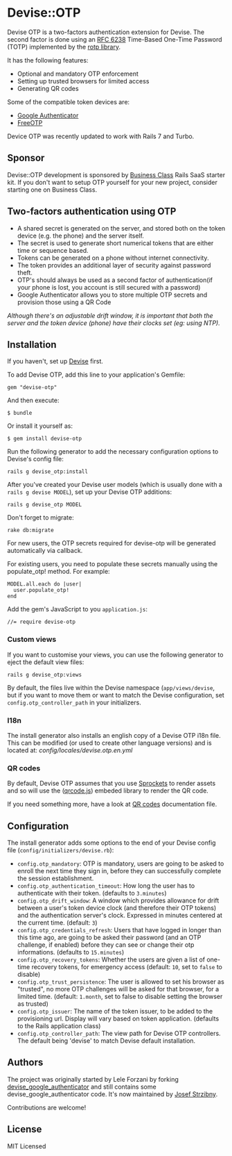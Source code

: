 # Devise::OTP

Devise OTP is a two-factors authentication extension for Devise. The second factor is done using an [RFC 6238](https://datatracker.ietf.org/doc/html/rfc6238) Time-Based One-Time Password (TOTP) implemented by the [rotp library](https://github.com/mdp/rotp).

It has the following features:

- Optional and mandatory OTP enforcement
- Setting up trusted browsers for limited access
- Generating QR codes

Some of the compatible token devices are:

* [Google Authenticator](https://code.google.com/p/google-authenticator/)
* [FreeOTP](https://fedorahosted.org/freeotp/)

Device OTP was recently updated to work with Rails 7 and Turbo.

## Sponsor

Devise::OTP development is sponsored by [Business Class](https://businessclasskit.com/) Rails SaaS starter kit. If you don't want to setup OTP yourself for your new project, consider starting one on Business Class.

## Two-factors authentication using OTP

* A shared secret is generated on the server, and stored both on the token device (e.g. the phone) and the server itself.
* The secret is used to generate short numerical tokens that are either time or sequence based.
* Tokens can be generated on a phone without internet connectivity.
* The token provides an additional layer of security against password theft.
* OTP's should always be used as a second factor of authentication(if your phone is lost, you account is still secured with a password)
* Google Authenticator allows you to store multiple OTP secrets and provision those using a QR Code

*Although there's an adjustable drift window, it is important that both the server and the token device (phone) have their clocks set (eg: using NTP).*

## Installation

If you haven't, set up [Devise](https://github.com/heartcombo/devise) first.

To add Devise OTP, add this line to your application's Gemfile:

    gem "devise-otp"

And then execute:

    $ bundle

Or install it yourself as:

    $ gem install devise-otp

Run the following generator to add the necessary configuration options to Devise's config file:

    rails g devise_otp:install

After you've created your Devise user models (which is usually done with a `rails g devise MODEL`), set up your Devise OTP additions:

    rails g devise_otp MODEL

Don't forget to migrate:

    rake db:migrate

For new users, the OTP secrets required for devise-otp will be generated automatically via callback.

For existing users, you need to populate these secrets manually using the populate_otp! method. For example:

    MODEL.all.each do |user|
      user.populate_otp!
    end

Add the gem's JavaScript to you `application.js`:

    //= require devise-otp


### Custom views

If you want to customise your views, you can use the following generator to eject the default view files:

    rails g devise_otp:views

By default, the files live within the Devise namespace (`app/views/devise`, but if you want to move them or want to match the Devise configuration, set `config.otp_controller_path` in your initializers. 

### I18n

The install generator also installs an english copy of a Devise OTP i18n file. This can be modified (or used to create other language versions) and is located at: _config/locales/devise.otp.en.yml_

### QR codes

By default, Devise OTP assumes that you use [Sprockets](https://github.com/rails/sprockets) to render assets and so will use the ([qrcode.js](/app/assets/javascripts/qrcode.js)) embeded library to render the QR code.

If you need something more, have a look at [QR codes](/docs/QR_CODES.md) documentation file.

## Configuration

The install generator adds some options to the end of your Devise config file (`config/initializers/devise.rb`):

* `config.otp_mandatory`: OTP is mandatory, users are going to be asked to enroll the next time they sign in, before they can successfully complete the session establishment.
* `config.otp_authentication_timeout`: How long the user has to authenticate with their token. (defaults to `3.minutes`)
* `config.otp_drift_window`: A window which provides allowance for drift between a user's token device clock (and therefore their OTP tokens) and the authentication server's clock. Expressed in minutes centered at the current time. (default: `3`)
* `config.otp_credentials_refresh`: Users that have logged in longer than this time ago, are going to be asked their password (and an OTP challenge, if enabled) before they can see or change their otp informations. (defaults to `15.minutes`)
* `config.otp_recovery_tokens`: Whether the users are given a list of one-time recovery tokens, for emergency access (default: `10`, set to `false` to disable)
* `config.otp_trust_persistence`: The user is allowed to set his browser as "trusted", no more OTP challenges will be asked for that browser, for a limited time. (default: `1.month`, set to false to disable setting the browser as trusted)
* `config.otp_issuer`: The name of the token issuer, to be added to the provisioning url. Display will vary based on token application. (defaults to the Rails application class)
* `config.otp_controller_path`: The view path for Devise OTP controllers. The default being 'devise' to match Devise default installation.

## Authors

The project was originally started by Lele Forzani by forking [devise_google_authenticator](https://github.com/AsteriskLabs/devise_google_authenticator) and still contains some devise_google_authenticator code. It's now maintained by [Josef Strzibny](https://github.com/strzibny/).

Contributions are welcome!

## License

MIT Licensed
